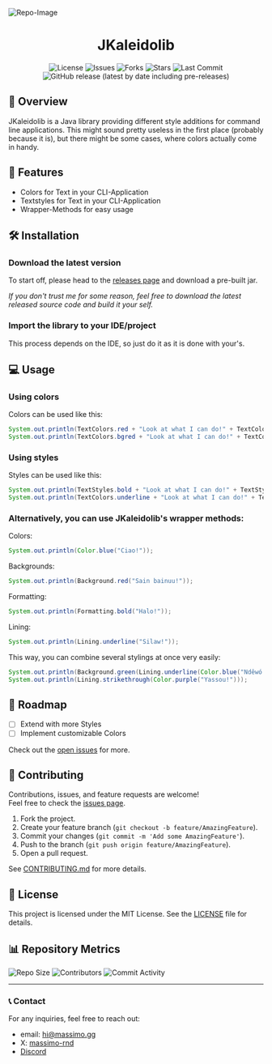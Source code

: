 ![Repo-Image](https://massimo.gg/github-images/jkaleidolib.webp)

<div align="center">

# JKaleidolib

![License](https://img.shields.io/github/license/massimo-rnd/jkaleidolib)
![Issues](https://img.shields.io/github/issues/massimo-rnd/jkaleidolib)
![Forks](https://img.shields.io/github/forks/massimo-rnd/jkaleidolib)
![Stars](https://img.shields.io/github/stars/massimo-rnd/jkaleidolib)
![Last Commit](https://img.shields.io/github/last-commit/massimo-rnd/jkaleidolib)
![GitHub release (latest by date including pre-releases)](https://img.shields.io/github/v/release/massimo-rnd/jkaleidolib?include_prereleases)

</div>

## 🚀 Overview

JKaleidolib is a Java library providing different style additions for command line applications. This might sound pretty useless in the first place (probably because it is), but there might be some cases, where colors actually come in handy.

## 🎯 Features

- Colors for Text in your CLI-Application
- Textstyles for Text in your CLI-Application
- Wrapper-Methods for easy usage

## 🛠️ Installation

### Download the latest version

To start off, please head to the [releases page](https://github.com/massimo-rnd/jkaleidolib/releases) and download a pre-built jar.

*If you don't trust me for some reason, feel free to download the latest released source code and build it your self.*

### Import the library to your IDE/project

This process depends on the IDE, so just do it as it is done with your's.

## 💻 Usage

### Using colors
Colors can be used like this:

```java
System.out.println(TextColors.red + "Look at what I can do!" + TextColors.reset);
System.out.println(TextColors.bgred + "Look at what I can do!" + TextColors.reset);
```

### Using styles
Styles can be used like this:

```java
System.out.println(TextStyles.bold + "Look at what I can do!" + TextStyles.reset);
System.out.println(TextColors.underline + "Look at what I can do!" + TextColors.reset);
```

### Alternatively, you can use JKaleidolib's wrapper methods:

Colors:

```java
System.out.println(Color.blue("Ciao!"));
```

Backgrounds:

```java
System.out.println(Background.red("Sain bainuu!"));
```

Formatting:

```java
System.out.println(Formatting.bold("Halo!"));
```

Lining:

```java
System.out.println(Lining.underline("Silaw!"));
```

This way, you can combine several stylings at once very easily:

```java
System.out.println(Background.green(Lining.underline(Color.blue("Ndêwó!"))));
System.out.println(Lining.strikethrough(Color.purple("Yassou!")));
```

## 🚧 Roadmap

- [ ] Extend with more Styles
- [ ] Implement customizable Colors

Check out the [open issues](https://github.com/massimo-rnd/jkaleidolib/issues) for more.

## 🤝 Contributing

Contributions, issues, and feature requests are welcome!  
Feel free to check the [issues page](https://github.com/massimo-rnd/jkaleidolib/issues).

1. Fork the project.
2. Create your feature branch (`git checkout -b feature/AmazingFeature`).
3. Commit your changes (`git commit -m 'Add some AmazingFeature'`).
4. Push to the branch (`git push origin feature/AmazingFeature`).
5. Open a pull request.

See [CONTRIBUTING.md](CONTRIBUTING.md) for more details.

## 📜 License

This project is licensed under the MIT License. See the [LICENSE](LICENSE) file for details.

## 📊 Repository Metrics

![Repo Size](https://img.shields.io/github/repo-size/massimo-rnd/jkaleidolib)
![Contributors](https://img.shields.io/github/contributors/massimo-rnd/jkaleidolib)
![Commit Activity](https://img.shields.io/github/commit-activity/m/massimo-rnd/jkaleidolib)

---

### 📞 Contact

For any inquiries, feel free to reach out:
- email: [hi@massimo.gg](mailto:hi@massimo.gg)
- X: [massimo-rnd](https://x.com/massimo-rnd)
- [Discord](https://discord.gg/wmC5AA6c)